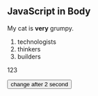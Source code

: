 <!DOCTYPE html>
<html>
<body>

<h2>JavaScript in Body</h2>


<p>My cat is <strong>very</strong> grumpy.</p>
<ol>
  <li>technologists</li>
  <li>thinkers</li>
  <li>builders</li>
</ol>

<p id="demo1">123</p>
<button id = "btn" onclick="changeText()">change after 2 second</button>

<script>
let myBtn = document.getElementById("btn");

//myBtn.
//changeText();

function changeText() {
	await delay(2000);
  	document.getElementById("demo1").innerHTML = "Done";
}

const yourFunction = async () => {
  await delay(5000);
  console.log("Waited 5s");

  await delay(5000);
  console.log("Waited an additional 5s");
};

</script>

</body>
</html> 